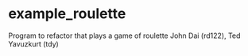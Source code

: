 # example_roulette
Program to refactor that plays a game of roulette
John Dai (rd122), Ted Yavuzkurt (tdy)
